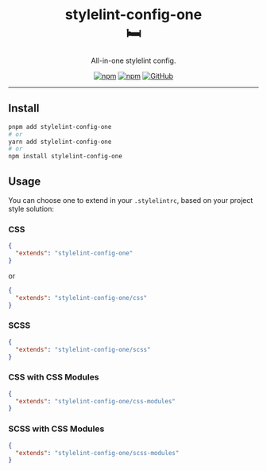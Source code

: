 <div align="center"> 
<h1>stylelint-config-one<br/>🛏</h1>

All-in-one stylelint config.

[![npm](https://img.shields.io/npm/v/stylelint-config-one.svg?style=flat-square)](https://www.npmjs.com/package/stylelint-config-one)
[![npm](https://img.shields.io/npm/dt/stylelint-config-one?style=flat-square)](https://www.npmtrends.com/stylelint-config-one)
[![GitHub](https://img.shields.io/github/license/nanxiaobei/stylelint-config-one?style=flat-square)](https://github.com/nanxiaobei/stylelint-config-one/blob/main/LICENSE)

</div>

---

## Install

```bash
pnpm add stylelint-config-one
# or
yarn add stylelint-config-one
# or
npm install stylelint-config-one
```

## Usage

You can choose one to extend in your `.stylelintrc`, based on your project style solution:

### CSS

```json
{
  "extends": "stylelint-config-one"
}
```

or

```json
{
  "extends": "stylelint-config-one/css"
}
```

### SCSS

```json
{
  "extends": "stylelint-config-one/scss"
}
```

### CSS with CSS Modules

```json
{
  "extends": "stylelint-config-one/css-modules"
}
```

### SCSS with CSS Modules

```json
{
  "extends": "stylelint-config-one/scss-modules"
}
```
